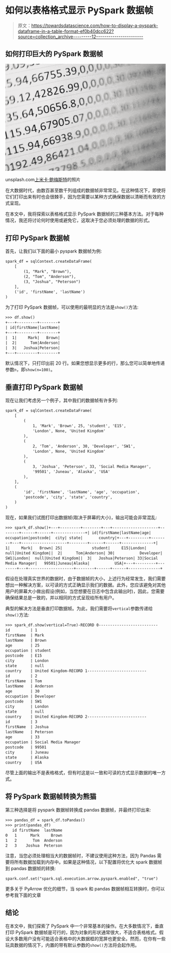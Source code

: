 # 如何以表格格式显示 PySpark 数据帧

> 原文：<https://towardsdatascience.com/how-to-display-a-pyspark-dataframe-in-a-table-format-ef0b40dcc622?source=collection_archive---------12----------------------->

## 如何打印巨大的 PySpark 数据帧

![](img/6e6ba08a4b5b6f3894a041e1f045ce78.png)

unsplash.com[上](https://unsplash.com/photos/Wpnoqo2plFA)[米卡·鲍梅斯特](https://unsplash.com/@mbaumi)的照片

在大数据时代，由数百甚至数千列组成的数据帧非常常见。在这种情况下，即使将它们打印出来有时也会很棘手，因为您需要以某种方式确保数据以清晰而有效的方式呈现。

在本文中，我将探索以表格格式显示 PySpark 数据帧的三种基本方法。对于每种情况，我还将讨论何时使用或避免它，这取决于您必须处理的数据的形式。

## 打印 PySpark 数据帧

首先，让我们以下面的最小 pyspark 数据帧为例:

```
spark_df = sqlContext.createDataFrame(
    [
        (1, "Mark", "Brown"), 
        (2, "Tom", "Anderson"), 
        (3, "Joshua", "Peterson")
    ], 
    ('id', 'firstName', 'lastName')
)
```

为了打印 PySpark 数据帧，可以使用的最明显的方法是`show()`方法:

```
>>> df.show()
+---+---------+--------+
| id|firstName|lastName|
+---+---------+--------+
|  1|     Mark|   Brown|
|  2|      Tom|Anderson|
|  3|   Joshua|Peterson|
+---+---------+--------+
```

默认情况下，只打印出前 20 行。如果您想显示更多的行，那么您可以简单地传递参数`n`，即`show(n=100)`。

## 垂直打印 PySpark 数据帧

现在让我们考虑另一个例子，其中我们的数据帧有许多列:

```
spark_df = sqlContext.createDataFrame(
    [
        (
            1, 'Mark', 'Brown', 25, 'student', 'E15', 
            'London', None, 'United Kingdom'
        ), 
        (
            2, 'Tom', 'Anderson', 30, 'Developer', 'SW1', 
            'London', None, 'United Kingdom'
        ), 
        (
            3, 'Joshua', 'Peterson', 33, 'Social Media Manager', 
            '99501', 'Juneau', 'Alaska', 'USA'
        ),
    ], 
    (
        'id', 'firstName', 'lastName', 'age', 'occupation',
        'postcode', 'city', 'state', 'country',
    )
)
```

现在，如果我们试图打印出数据帧(取决于屏幕的大小)，输出可能会非常混乱:

```
>>> spark_df.show()+---+---------+--------+---+--------------------+--------+------+------+--------------+| id|firstName|lastName|age|          occupation|postcode|  city| state|       country|+---+---------+--------+---+--------------------+--------+------+------+--------------+|  1|     Mark|   Brown| 25|             student|     E15|London|  null|United Kingdom||  2|      Tom|Anderson| 30|           Developer|     SW1|London|  null|United Kingdom||  3|   Joshua|Peterson| 33|Social Media Manager|   99501|Juneau|Alaska|           USA|+---+---------+--------+---+--------------------+--------+------+------+--------------+
```

假设在处理真实世界的数据时，由于数据帧的大小，上述行为经常发生，我们需要想出一种解决方案，以可读的方式正确显示我们的数据。此外，您应该避免对其他用户的屏幕大小做出假设(例如，当您想要在日志中包含此输出时)，因此，您需要确保结果总是一致的，并以相同的方式呈现给所有用户。

典型的解决方法是垂直打印数据帧。为此，我们需要将`vertical`参数传递给`show()`方法:

```
>>> spark_df.show(vertical=True)-RECORD 0--------------------------
id         | 1
firstName  | Mark
lastName   | Brown
age        | 25
occupation | student
postcode   | E15
city       | London
state      | null
country    | United Kingdom-RECORD 1--------------------------
id         | 2
firstName  | Tom
lastName   | Anderson
age        | 30
occupation | Developer
postcode   | SW1
city       | London
state      | null
country    | United Kingdom-RECORD 2--------------------------
id         | 3
firstName  | Joshua
lastName   | Peterson
age        | 33
occupation | Social Media Manager
postcode   | 99501
city       | Juneau
state      | Alaska
country    | USA
```

尽管上面的输出不是表格格式，但有时这是以一致和可读的方式显示数据的唯一方式。

## 将 PySpark 数据帧转换为熊猫

第三种选择是将 pyspark 数据帧转换成 pandas 数据帧，并最终打印出来:

```
>>> pandas_df = spark_df.toPandas()
>>> print(pandas_df)
   id firstName  lastName
0   1      Mark     Brown
1   2       Tom  Anderson
2   3    Joshua  Peterson
```

注意，当您必须处理相当大的数据帧时，不建议使用这种方法，因为 Pandas 需要将所有数据加载到内存中。如果是这种情况，以下配置将优化大 spark 数据帧到 pandas 数据帧的转换:

```
spark.conf.set("spark.sql.execution.arrow.pyspark.enabled", "true")
```

更多关于 PyArrow 优化的细节，当 spark 和 pandas 数据帧相互转换时，你可以参考我下面的文章

</how-to-efficiently-convert-a-pyspark-dataframe-to-pandas-8bda2c3875c3>  

## 结论

在本文中，我们探索了 PySpark 中一个非常基本的操作。在大多数情况下，垂直打印 PySpark 数据帧是可行的，因为对象的形状通常很大，不适合表格格式。假设大多数用户没有可能适合表格中的大数据框的宽屏也更安全。然而，在你有一些玩具数据的情况下，内置的带有默认参数的`show()`方法将会起作用。
